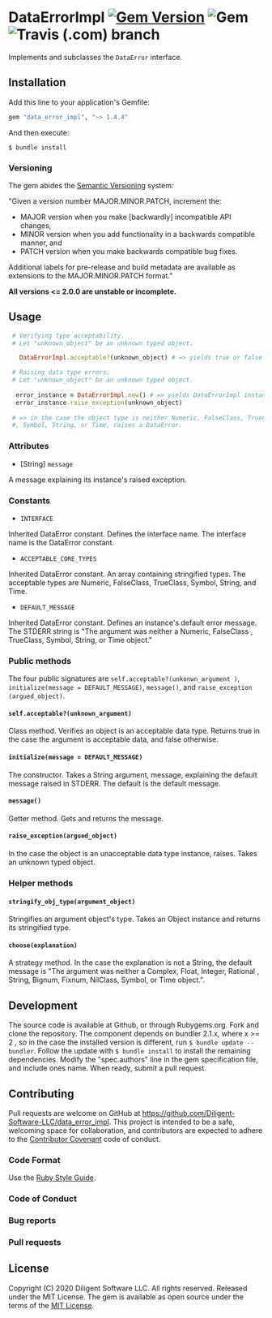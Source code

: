 # DataErrorImpl [![Gem Version](https://badge.fury.io/rb/data_error_impl.svg)](https://badge.fury.io/rb/data_error_impl) ![Gem](https://img.shields.io/gem/dt/data_error_impl) ![Travis (.com) branch](https://img.shields.io/travis/com/Diligent-Software-LLC/data_error_impl/master)

Implements and subclasses the `DataError` interface.

## Installation

Add this line to your application's Gemfile:

```ruby
gem "data_error_impl", "~> 1.4.4"
```

And then execute:

    $ bundle install

### Versioning

The gem abides the [Semantic Versioning](https://www.semver.org) system:

"Given a version number MAJOR.MINOR.PATCH, increment the:

- MAJOR version when you make [backwardly] incompatible API changes,
- MINOR version when you add functionality in a backwards compatible manner, and
- PATCH version when you make backwards compatible bug fixes.

Additional labels for pre-release and build metadata are available as
extensions to the MAJOR.MINOR.PATCH format."

**All versions <= 2.0.0 are unstable or incomplete.**

## Usage

```ruby
 # Verifying type acceptability.
 # Let "unknown_object" be an unknown typed object.

   DataErrorImpl.acceptable?(unknown_object) # => yields true or false 

 # Raising data type errors.
 # Let "unknown_object" be an unknown typed object.
  
  error_instance = DataErrorImpl.new() # => yields DataErrorImpl instance
  error_instance.raise_exception(unknown_object) 
 
 # => in the case the object type is neither Numeric, FalseClass, TrueClass
 #, Symbol, String, or Time, raises a DataError.
```

### Attributes

- [String] `message`

A message explaining its instance's raised exception.

### Constants

- `INTERFACE`

Inherited DataError constant. Defines the interface name. The interface name
 is the DataError constant.

* `ACCEPTABLE_CORE_TYPES`

Inherited DataError constant. An array containing stringified types. The
 acceptable types are Numeric, FalseClass, TrueClass, Symbol, String, and
 Time.

* `DEFAULT_MESSAGE`

Inherited DataError constant. Defines an instance's default error
 message. The STDERR string is "The argument was neither a Numeric, FalseClass
 , TrueClass, Symbol, String, or Time object."

### Public methods

The four public signatures are `self.acceptable?(unkonwn_argument
)`, `initialize(message = DEFAULT_MESSAGE)`, `message()`, and `raise_exception
(argued_object)`.

#### `self.acceptable?(unknown_argument)`

Class method. Verifies an object is an acceptable data type. Returns true in 
the case the argument is acceptable data, and false otherwise.

#### `initialize(message = DEFAULT_MESSAGE)`

The constructor. Takes a String argument, message, explaining the default
 message raised in STDERR. The default is the default message.

#### `message()`

Getter method. Gets and returns the message.

#### `raise_exception(argued_object)`

In the case the object is an unacceptable data type instance, raises. Takes
 an unknown typed object.

### Helper methods

#### `stringify_obj_type(argument_object)`

Stringifies an argument object's type. Takes an Object instance and returns
 its stringified type.

#### `choose(explanation)`

A strategy method. In the case the explanation is not a String, the default
 message is "The argument was neither a Complex, Float, Integer, Rational
 , String, Bignum, Fixnum, NilClass, Symbol, or Time object.".

## Development

The source code is available at Github, or through Rubygems.org. Fork and
 clone the repository. The component depends on bundler 2.1.x, where x >= 2
 , so in the case the installed version is different, run `$ bundle update
  --bundler`. Follow the update with `$ bundle install` to install the
remaining dependencies. Modify the "spec.authors" line in the gem
 specification file, and include ones name. When ready, submit a pull request.

## Contributing

Pull requests are welcome on GitHub at 
https://github.com/Diligent-Software-LLC/data_error_impl. This project is
 intended to be a safe, welcoming space for collaboration, and contributors are
expected to adhere to the 
[Contributor Covenant](http://contributor-covenant.org) code of conduct.

### Code Format

Use the [Ruby Style Guide](https://rubystyle.guide).

### Code of Conduct

### Bug reports

### Pull requests

## License

Copyright (C) 2020 Diligent Software LLC. All rights reserved. Released under
 the MIT License. The gem is available as open source under the terms of the 
[MIT License](https://opensource.org/licenses/MIT).
